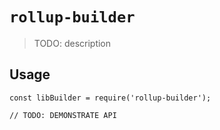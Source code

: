 # `rollup-builder`

> TODO: description

## Usage

```
const libBuilder = require('rollup-builder');

// TODO: DEMONSTRATE API
```
